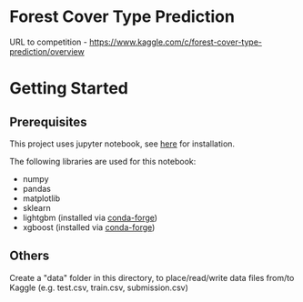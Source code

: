# Forest Cover Type Prediction
URL to competition - https://www.kaggle.com/c/forest-cover-type-prediction/overview

# Getting Started
## Prerequisites
This project uses jupyter notebook, see [here](https://jupyter.readthedocs.io/en/latest/install.html) for installation.

The following libraries are used for this notebook:
* numpy
* pandas
* matplotlib
* sklearn
* lightgbm (installed via [conda-forge](https://anaconda.org/conda-forge/lightgbm))
* xgboost (installed via [conda-forge](https://anaconda.org/anaconda/py-xgboost))

## Others
Create a "data" folder in this directory, to place/read/write data files from/to Kaggle (e.g. test.csv, train.csv, submission.csv)
